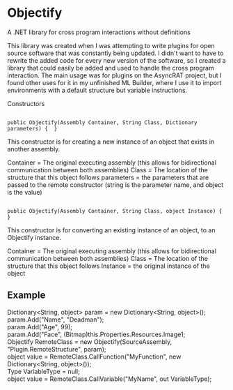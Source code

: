 # Objectify
A .NET library for cross program interactions without definitions

This library was created when I was attempting to write plugins for open source software that was constantly being updated.
I didn't want to have to rewrite the added code for every new version of the software, so I created a library that could easily
be added and used to handle the cross program interaction. The main usage was for plugins on the AsyncRAT project, but I found other
uses for it in my unfinished ML Builder, where I use it to import environments with a default structure but variable instructions.

Constructors

<code>
public Objectify(Assembly Container, String Class, Dictionary<String, object> parameters) {  }  
</code>
  
This constructor is for creating a new instance of an object that exists in another assembly.

Container = The original executing assembly (this allows for bidirectional communication between both assemblies)
Class = The location of the structure that this object follows
parameters = the parameters that are passed to the remote constructor (string is the parameter name, and object is the value)

<code>
public Objectify(Assembly Container, String Class, object Instance) {  }  
</code>

This constructor is for converting an existing instance of an object, to an Objectify instance.

Container = The original executing assembly (this allows for bidirectional communication between both assemblies)
Class = The location of the structure that this object follows
Instance = the original instance of the object

Example
-------------------------------------------------------------------------------------------------------------------

  Dictionary<String, object> param = new Dictionary<String, object>();  
  param.Add("Name", "Deadman");  
  param.Add("Age", 99);  
  param.Add("Face", (Bitmap)this.Properties.Resources.Image1;  
  Objectify RemoteClass = new Objectify(SourceAssembly, "Plugin.RemoteStructure", param);  
  object value = RemoteClass.CallFunction("MyFunction", new Dictionary<String, object>());  
  Type VariableType = null;  
  object value = RemoteClass.CallVariable("MyName", out VariableType);  
